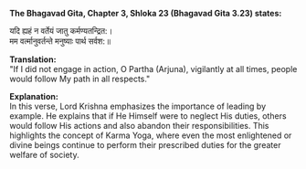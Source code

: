 **The Bhagavad Gita, Chapter 3, Shloka 23 (Bhagavad Gita 3.23) states:**

यदि ह्यहं न वर्तेयं जातु कर्मण्यतन्द्रित:।      
मम वर्त्मानुवर्तन्ते मनुष्याः पार्थ सर्वश:॥    

**Translation:**    
"If I did not engage in action, O Partha (Arjuna), vigilantly at all times, people would follow My path in all respects."

**Explanation:**   
In this verse, Lord Krishna emphasizes the importance of leading by example. He explains that if He Himself were to neglect His duties, others would follow His actions and also abandon their responsibilities. This highlights the concept of Karma Yoga, where even the most enlightened or divine beings continue to perform their prescribed duties for the greater welfare of society.
